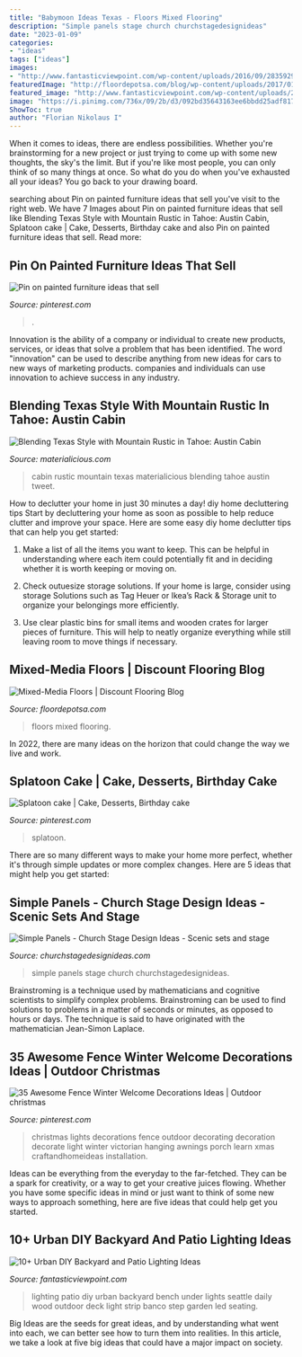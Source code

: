 ```yaml
---
title: "Babymoon Ideas Texas - Floors Mixed Flooring"
description: "Simple panels stage church churchstagedesignideas"
date: "2023-01-09"
categories:
- "ideas"
tags: ["ideas"]
images:
- "http://www.fantasticviewpoint.com/wp-content/uploads/2016/09/2835929776_e5c101de2d_b-634x948.jpg"
featuredImage: "http://floordepotsa.com/blog/wp-content/uploads/2017/01/b817175c1c5a2491ab23608c11aa3862.jpg"
featured_image: "http://www.fantasticviewpoint.com/wp-content/uploads/2016/09/2835929776_e5c101de2d_b-634x948.jpg"
image: "https://i.pinimg.com/736x/09/2b/d3/092bd35643163ee6bbdd25adf8170b26.jpg"
ShowToc: true
author: "Florian Nikolaus I"
---
```



When it comes to ideas, there are endless possibilities. Whether you're brainstorming for a new project or just trying to come up with some new thoughts, the sky's the limit. But if you're like most people, you can only think of so many things at once. So what do you do when you've exhausted all your ideas? You go back to your drawing board.

	

		
searching about Pin on painted furniture ideas that sell you've visit to the right web. We have 7 Images about Pin on painted furniture ideas that sell like Blending Texas Style with Mountain Rustic in Tahoe: Austin Cabin, Splatoon cake | Cake, Desserts, Birthday cake and also Pin on painted furniture ideas that sell. Read more:
		
    
## Pin On Painted Furniture Ideas That Sell

<img loading=lazy src="https://i.pinimg.com/736x/e1/a2/0a/e1a20af94adb0ecbfd75980df0659ff3.jpg" onerror="this.onerror=null;this.src='https://tse1.mm.bing.net/th?id=OIP.vtRbfhJ_NqCtPaIdqOqdhQHaJ4&amp;pid=15.1';" alt="Pin on painted furniture ideas that sell">

_Source: pinterest.com_

>. 

	

Innovation is the ability of a company or individual to create new products, services, or ideas that solve a problem that has been identified. The word "innovation" can be used to describe anything from new ideas for cars to new ways of marketing products. companies and individuals can use innovation to achieve success in any industry.

    
## Blending Texas Style With Mountain Rustic In Tahoe: Austin Cabin

<img loading=lazy src="http://static.materialicious.com/images/blending-texas-style-with-mountain-rustic-in-tahoe-austin-cabin-o.jpg" onerror="this.onerror=null;this.src='https://tse3.mm.bing.net/th?id=OIP.VrQoJ49prscOOOYezFCeDQHaLH&amp;pid=15.1';" alt="Blending Texas Style with Mountain Rustic in Tahoe: Austin Cabin">

_Source: materialicious.com_

>cabin rustic mountain texas materialicious blending tahoe austin tweet. 

	

How to declutter your home in just 30 minutes a day!
diy home decluttering tips
Start by decluttering your home as soon as possible to help reduce clutter and improve your space. Here are some easy diy home declutter tips that can help you get started:

1. Make a list of all the items you want to keep. This can be helpful in understanding where each item could potentially fit and in deciding whether it is worth keeping or moving on.

2. Check outuesize storage solutions. If your home is large, consider using storage Solutions such as Tag Heuer or Ikea’s Rack & Storage unit to organize your belongings more efficiently.

3. Use clear plastic bins for small items and wooden crates for larger pieces of furniture. This will help to neatly organize everything while still leaving room to move things if necessary. 


    
## Mixed-Media Floors | Discount Flooring Blog

<img loading=lazy src="http://floordepotsa.com/blog/wp-content/uploads/2017/01/b817175c1c5a2491ab23608c11aa3862.jpg" onerror="this.onerror=null;this.src='https://tse3.mm.bing.net/th?id=OIP.k8jmBlS6HolOAC7Spsp_KQHaKf&amp;pid=15.1';" alt="Mixed-Media Floors | Discount Flooring Blog">

_Source: floordepotsa.com_

>floors mixed flooring. 

	

In 2022, there are many ideas on the horizon that could change the way we live and work.

    
## Splatoon Cake | Cake, Desserts, Birthday Cake

<img loading=lazy src="https://i.pinimg.com/736x/09/2b/d3/092bd35643163ee6bbdd25adf8170b26.jpg" onerror="this.onerror=null;this.src='https://tse4.mm.bing.net/th?id=OIP.DfIDRBooYPEcWhOaCy9ZfQHaNK&amp;pid=15.1';" alt="Splatoon cake | Cake, Desserts, Birthday cake">

_Source: pinterest.com_

>splatoon. 

	

There are so many different ways to make your home more perfect, whether it's through simple updates or more complex changes. Here are 5 ideas that might help you get started: 

    
## Simple Panels - Church Stage Design Ideas - Scenic Sets And Stage

<img loading=lazy src="http://churchstagedesignideas.com/wp-content/uploads/2020/08/Simple-Panels-Stage-Design.jpg" onerror="this.onerror=null;this.src='https://tse4.mm.bing.net/th?id=OIP.QETSipeTbZlL-1BXZ7dNIgHaDt&amp;pid=15.1';" alt="Simple Panels - Church Stage Design Ideas - Scenic sets and stage">

_Source: churchstagedesignideas.com_

>simple panels stage church churchstagedesignideas. 

	

Brainstroming is a technique used by mathematicians and cognitive scientists to simplify complex problems. Brainstroming can be used to find solutions to problems in a matter of seconds or minutes, as opposed to hours or days. The technique is said to have originated with the mathematician Jean-Simon Laplace.

    
## 35 Awesome Fence Winter Welcome Decorations Ideas | Outdoor Christmas

<img loading=lazy src="https://i.pinimg.com/736x/ac/13/28/ac1328066f0d9c004306d76f6306deac.jpg" onerror="this.onerror=null;this.src='https://tse2.mm.bing.net/th?id=OIP.g2MZYxJf7AhNwG6lB1IK_wHaE8&amp;pid=15.1';" alt="35 Awesome Fence Winter Welcome Decorations Ideas | Outdoor christmas">

_Source: pinterest.com_

>christmas lights decorations fence outdoor decorating decoration decorate light winter victorian hanging awnings porch learn xmas craftandhomeideas installation. 

	

Ideas can be everything from the everyday to the far-fetched. They can be a spark for creativity, or a way to get your creative juices flowing. Whether you have some specific ideas in mind or just want to think of some new ways to approach something, here are five ideas that could help get you started.

    
## 10+ Urban DIY Backyard And Patio Lighting Ideas

<img loading=lazy src="http://www.fantasticviewpoint.com/wp-content/uploads/2016/09/2835929776_e5c101de2d_b-634x948.jpg" onerror="this.onerror=null;this.src='https://tse2.mm.bing.net/th?id=OIP.iO0OUGeqeS2NBXdoobwE4gHaLE&amp;pid=15.1';" alt="10+ Urban DIY Backyard and Patio Lighting Ideas">

_Source: fantasticviewpoint.com_

>lighting patio diy urban backyard bench under lights seattle daily wood outdoor deck light strip banco step garden led seating. 

	

Big Ideas are the seeds for great ideas, and by understanding what went into each, we can better see how to turn them into realities. In this article, we take a look at five big ideas that could have a major impact on society.

